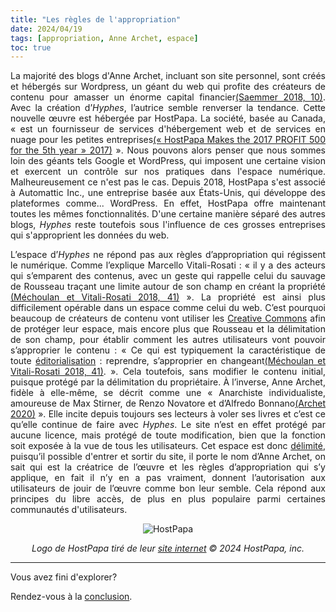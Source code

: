 ```yaml
---
title: "Les règles de l'appropriation"
date: 2024/04/19
tags: [appropriation, Anne Archet, espace]
toc: true
---
```


<DIV STYLE="text-align:justify">

La majorité des blogs d'Anne Archet, incluant son site personnel, sont créés et hébergés sur Wordpress, un géant du web qui profite des créateurs de contenu pour amasser un énorme capital financier[(Saemmer 2018, 10)](https://cgermain97.github.io/Feu-de-Foret/docs/biblio/). Avec la création d’*Hyphes*, l’autrice semble renverser la tendance. Cette nouvelle œuvre est hébergée par HostPapa. La société, basée au Canada, « est un fournisseur de services d'hébergement web et de services en nuage pour les petites entreprises[(« HostPapa Makes the 2017 PROFIT 500 for the 5th year » 2017)](https://cgermain97.github.io/Feu-de-Foret/docs/biblio/) ». Nous pouvons alors penser que nous sommes loin des géants tels Google et WordPress, qui imposent une certaine vision et exercent un contrôle sur nos pratiques dans l'espace numérique. Malheureusement ce n'est pas le cas. Depuis 2018, HostPapa s'est associé à Automattic Inc., une entreprise basée aux États-Unis, qui développe des plateformes comme... WordPress. En effet, HostPapa offre maintenant toutes les mêmes fonctionnalités. D'une certaine manière séparé des autres blogs, *Hyphes* reste toutefois sous l'influence de ces grosses entreprises qui s'approprient les données du web. 

L’espace d’*Hyphes* ne répond pas aux règles d’appropriation qui régissent le numérique. Comme l’explique Marcello Vitali-Rosati : « il y a des acteurs qui s’emparent des contenus, avec un geste qui rappelle celui du sauvage de Rousseau traçant une limite autour de son champ en créant la propriété [(Méchoulan et Vitali-Rosati 2018, 41)](https://cgermain97.github.io/Feu-de-Foret/docs/biblio/) ». La propriété est ainsi plus difficilement opérable dans un espace comme celui du web. C’est pourquoi beaucoup de créateurs de contenu vont utiliser les [Creative Commons]( https://creativecommons.org/) afin de protéger leur espace, mais encore plus que Rousseau et la délimitation de son champ, pour établir comment les autres utilisateurs vont pouvoir s’approprier le contenu : « Ce qui est typiquement la caractéristique de toute [éditorialisation](https://cgermain97.github.io/Feu-de-Foret/docs/édit) : reprendre, s’approprier en changeant[(Méchoulan et Vitali-Rosati 2018, 41)](https://cgermain97.github.io/Feu-de-Foret/docs/biblio/). ». Cela toutefois, sans modifier le contenu initial, puisque protégé par la délimitation du propriétaire. À l’inverse, Anne Archet, fidèle à elle-même, se décrit comme une « Anarchiste individualiste, amoureuse de Max Stirner, de Renzo Novatore et d’Alfredo Bonnano[(Archet 2020)](https://cgermain97.github.io/Feu-de-Foret/docs/biblio/) ». Elle incite depuis toujours ses lecteurs à voler ses livres et c’est ce qu’elle continue de faire avec *Hyphes*. Le site n’est en effet protégé par aucune licence, mais protégé de toute modification, bien que la fonction soit exposée à la vue de tous les utilisateurs. Cet espace est donc [délimité](https://cgermain97.github.io/Feu-de-Foret/docs/h%C3%A9t%C3%A9ro/), puisqu’il possible d'entrer et sortir du site, il porte le nom d’Anne Archet, on sait qui est la créatrice de l’œuvre et les règles d’appropriation qui s’y applique, en fait il n’y en a pas vraiment, donnent l’autorisation aux utilisateurs de jouir de l’œuvre comme bon leur semble. Cela répond aux principes du libre accès, de plus en plus populaire parmi certaines communautés d'utilisateurs.  


<DIV STYLE="text-align:center">

![HostPapa](https://www.hostpapa.ca/themes/hostpapaV5/img/hostpapa.svg)

*Logo de HostPapa tiré de leur [site internet](https://www.hostpapa.ca/fr/) © 2024 HostPapa, inc.*


---

<DIV STYLE="text-align:justify">

Vous avez fini d'explorer? 

Rendez-vous à la [conclusion](https://cgermain97.github.io/Feu-de-Foret/docs/conclu/).